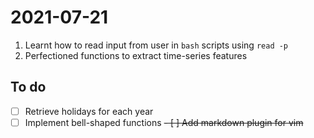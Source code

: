 # 2021-07-21

1. Learnt how to read input from user in `bash` scripts using `read -p`
2. Perfectioned functions to extract time-series features

## To do

- [ ] Retrieve holidays for each year
- [ ] Implement bell-shaped functions
~~- [ ] Add markdown plugin for vim~~
